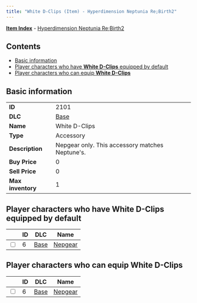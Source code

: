 ```yaml
---
title: "White D-Clips (Item) - Hyperdimension Neptunia Re;Birth2"
---
```


[**Item Index**](/neptunia/rb2/item/index.html) - [Hyperdimension Neptunia Re;Birth2](/neptunia/rb2)

## Contents

- [Basic information](#basic-information)
- [Player characters who have **White D-Clips** equipped by default](#player-characters-who-have-white-d-clips-equipped-by-default)
- [Player characters who can equip **White D-Clips**](#player-characters-who-can-equip-white-d-clips)

## Basic information

|   |   |
| -- | -- |
| **ID** | 2101 |
| **DLC** | [Base](/neptunia/rb2/dlc/0-base.html) |
| **Name** | White D-Clips |
| **Type** | Accessory |
| **Description** | Nepgear only. This accessory matches Neptune's. |
| **Buy Price** | 0 |
| **Sell Price** | 0 |
| **Max inventory** | 1 |

## Player characters who have **White D-Clips** equipped by default

|    | ID | DLC | Name |
| -- | -- | --- | ---- |
| <input type="checkbox" id="rb2-player-0-6" class="trackbox" /> | 6 | [Base](/neptunia/rb2/dlc/0-base.html) | [Nepgear](/neptunia/rb2/player/0-6-nepgear.html) |

## Player characters who can equip **White D-Clips**

|    | ID | DLC | Name |
| -- | -- | --- | ---- |
| <input type="checkbox" id="rb2-player-0-6" class="trackbox" /> | 6 | [Base](/neptunia/rb2/dlc/0-base.html) | [Nepgear](/neptunia/rb2/player/0-6-nepgear.html) |